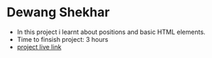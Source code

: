 # Dewang Shekhar 
- In this project i learnt about positions and basic HTML elements.
- Time to finsish project: 3 hours
- [project live link](https://modelproj1.netlify.app)
